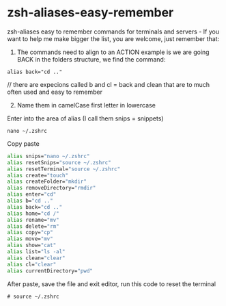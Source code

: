 # zsh-aliases-easy-remember

zsh-aliases easy to remember commands for terminals and servers - If you want to help me make bigger the list, you are welcome, just remember that:

1. The commands need to align to an ACTION example is we are going BACK in the folders structure, we find the command:
```
alias back="cd .."
```
// there are expecions called b and cl = back and clean that are to much often used and easy to remember

2. Name them in camelCase first letter in lowercase

Enter into the area of alias (I call them snips = snippets)
```
nano ~/.zshrc
```
Copy paste
```zsh
alias snips="nano ~/.zshrc"
alias resetSnips="source ~/.zshrc"
alias resetTerminal="source ~/.zshrc"
alias create="touch"
alias createFolder="mkdir"
alias removeDirectory="rmdir"
alias enter="cd"
alias b="cd .."
alias back="cd .."
alias home="cd /"
alias rename="mv"
alias delete="rm"
alias copy="cp"
alias move="mv"
alias show="cat"
alias list="ls -al"
alias clean="clear"
alias cl="clear"
alias currentDirectory="pwd"
```

After paste, save the file and exit editor, run this code to reset the terminal
```
# source ~/.zshrc
```
